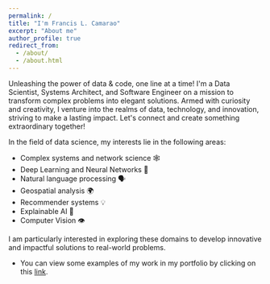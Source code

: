 ```yaml
---
permalink: /
title: "I'm Francis L. Camarao"
excerpt: "About me"
author_profile: true
redirect_from: 
  - /about/
  - /about.html
---
```


Unleashing the power of data & code, one line at a time! I'm a Data Scientist, Systems Architect, and Software Engineer on a mission to transform complex problems into elegant solutions. Armed with curiosity and creativity, I venture into the realms of data, technology, and innovation, striving to make a lasting impact. Let's connect and create something extraordinary together!



In the field of data science, my interests lie in the following areas:
* Complex systems and network science 🕸️
* Deep Learning and Neural Networks 🧠
* Natural language processing 🗣️
* Geospatial analysis 🌍
* Recommender systems 💡
* Explainable AI 🤖
* Computer Vision 👁️

I am particularly interested in exploring these domains to develop innovative and impactful solutions to real-world problems.

  * You can view some examples of my work in my portfolio by clicking on this [link](https://flcamarao.github.io/portfolio/).

